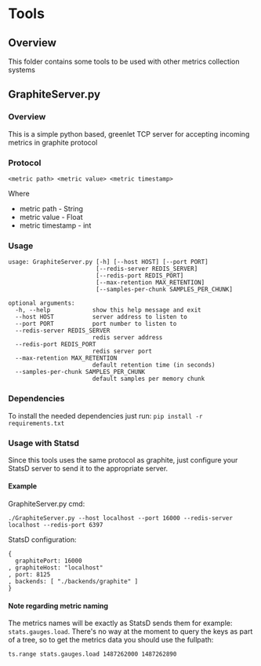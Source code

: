 # Tools

## Overview
This folder contains some tools to be used with other metrics collection systems

## GraphiteServer.py
### Overview
This is a simple python based, greenlet TCP server for accepting incoming metrics in graphite protocol

### Protocol
```
<metric path> <metric value> <metric timestamp>
```
Where
* metric path - String
* metric value - Float
* metric timestamp - int

### Usage
```
usage: GraphiteServer.py [-h] [--host HOST] [--port PORT]
                         [--redis-server REDIS_SERVER]
                         [--redis-port REDIS_PORT]
                         [--max-retention MAX_RETENTION]
                         [--samples-per-chunk SAMPLES_PER_CHUNK]

optional arguments:
  -h, --help            show this help message and exit
  --host HOST           server address to listen to
  --port PORT           port number to listen to
  --redis-server REDIS_SERVER
                        redis server address
  --redis-port REDIS_PORT
                        redis server port
  --max-retention MAX_RETENTION
                        default retention time (in seconds)
  --samples-per-chunk SAMPLES_PER_CHUNK
                        default samples per memory chunk

```

### Dependencies
To install the needed dependencies just run: `pip install -r requirements.txt`

### Usage with Statsd
Since this tools uses the same protocol as graphite, just configure your StatsD server to send it to the appropriate server.

#### Example
GraphiteServer.py cmd:
```
./GraphiteServer.py --host localhost --port 16000 --redis-server localhost --redis-port 6397
```

StatsD configuration:
```
{
  graphitePort: 16000
, graphiteHost: "localhost"
, port: 8125
, backends: [ "./backends/graphite" ]
}
```

#### Note regarding metric naming
The metrics names will be exactly as StatsD sends them for example: `stats.gauges.load`.
There's no way at the moment to query the keys as part of a tree, so to get the metrics data you should use the fullpath:
```
ts.range stats.gauges.load 1487262000 1487262890
```